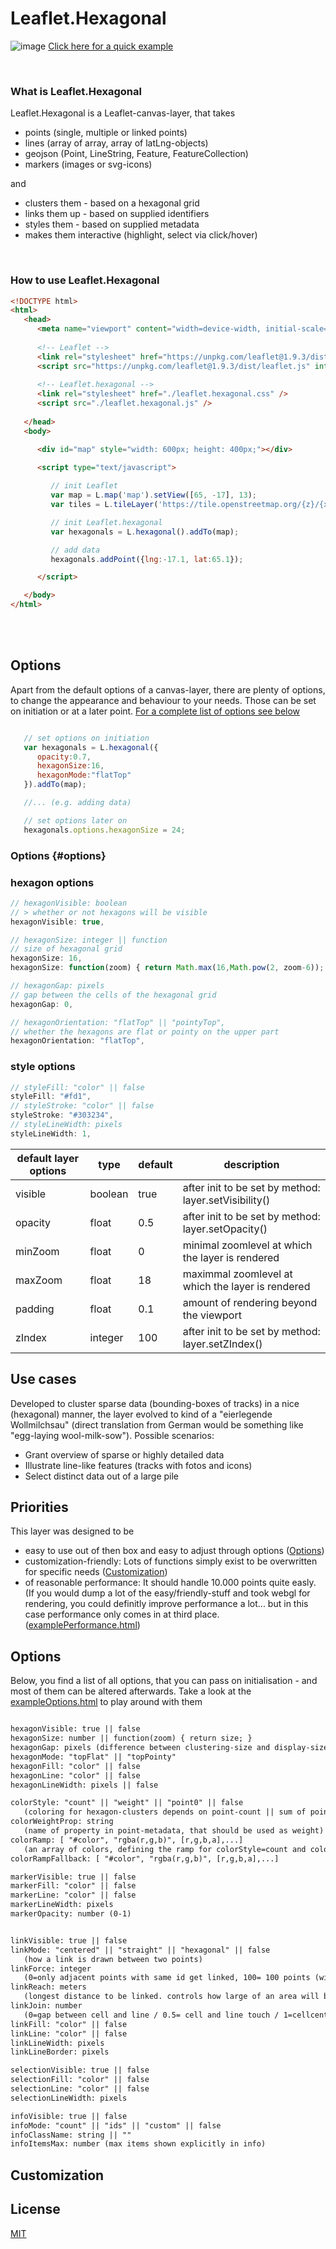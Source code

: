 # Leaflet.Hexagonal

![image](/assets/demo.jpg)
[Click here for a quick example](https://kaynut.github.io/Leaflet.Hexagonal/)


<br>

### What is Leaflet.Hexagonal
Leaflet.Hexagonal is a Leaflet-canvas-layer, that takes 
- points (single, multiple or linked points) 
- lines (array of array, array of latLng-objects)
- geojson (Point, LineString, Feature, FeatureCollection)
- markers (images or svg-icons)

and 

- clusters them - based on a hexagonal grid 
- links them up - based on supplied identifiers
- styles them - based on supplied metadata
- makes them interactive (highlight, select via click/hover)

<br>


### How to use Leaflet.Hexagonal
```html
<!DOCTYPE html>
<html>
   <head>    
      <meta name="viewport" content="width=device-width, initial-scale=1">
      
      <!-- Leaflet -->
      <link rel="stylesheet" href="https://unpkg.com/leaflet@1.9.3/dist/leaflet.css" integrity="sha256-kLaT2GOSpHechhsozzB+flnD+zUyjE2LlfWPgU04xyI=" crossorigin=""/>
      <script src="https://unpkg.com/leaflet@1.9.3/dist/leaflet.js" integrity="sha256-WBkoXOwTeyKclOHuWtc+i2uENFpDZ9YPdf5Hf+D7ewM=" crossorigin=""></script>
      
      <!-- Leaflet.hexagonal -->
      <link rel="stylesheet" href="./leaflet.hexagonal.css" />
      <script src="./leaflet.hexagonal.js" />
   
   </head>
   <body>

      <div id="map" style="width: 600px; height: 400px;"></div>
      
      <script type="text/javascript">

         // init Leaflet
         var map = L.map('map').setView([65, -17], 13);
         var tiles = L.tileLayer('https://tile.openstreetmap.org/{z}/{x}/{y}.png', { maxZoom: 19, attribution: '&copy; <a href="http://www.openstreetmap.org/copyright">OpenStreetMap</a>' }).addTo(map);

         // init Leaflet.hexagonal
         var hexagonals = L.hexagonal().addTo(map);

         // add data
         hexagonals.addPoint({lng:-17.1, lat:65.1});

      </script>

   </body>
</html>
```

<br>
<br>

## Options
Apart from the default options of a canvas-layer, there are plenty of options, to change the appearance and behaviour to your needs. Those can be set on initiation or at a later point. [For a complete list of options see below](#options)

```js

   // set options on initiation
   var hexagonals = L.hexagonal({
      opacity:0.7,
      hexagonSize:16,
      hexagonMode:"flatTop"
   }).addTo(map);

   //... (e.g. adding data)

   // set options later on
   hexagonals.options.hexagonSize = 24;

```
### Options {#options}
### hexagon options
```js
// hexagonVisible: boolean 
// > whether or not hexagons will be visible
hexagonVisible: true,

// hexagonSize: integer || function
// size of hexagonal grid
hexagonSize: 16, 
hexagonSize: function(zoom) { return Math.max(16,Math.pow(2, zoom-6)); }, 

// hexagonGap: pixels 
// gap between the cells of the hexagonal grid 
hexagonGap: 0, 	

// hexagonOrientation: "flatTop" || "pointyTop",
// whether the hexagons are flat or pointy on the upper part
hexagonOrientation: "flatTop",
```        
### style options
```js
// styleFill: "color" || false
styleFill: "#fd1",
// styleStroke: "color" || false
styleStroke: "#303234", 	
// styleLineWidth: pixels
styleLineWidth: 1,
```  

|default layer options|type|default|description|
|--|--|--|--|
|visible|boolean|true|after init to be set by method: layer.setVisibility()|
|opacity|float|0.5|after init to be set by method: layer.setOpacity()|
|minZoom|float|0|minimal zoomlevel at which the layer is rendered|
|maxZoom|float|18|maximmal zoomlevel at which the layer is rendered|
|padding|float|0.1|amount of rendering beyond the viewport
|zIndex|integer|100| after init to be set by method: layer.setZIndex()|



## Use cases
Developed to cluster sparse data (bounding-boxes of tracks) in a nice (hexagonal) manner, the layer evolved to kind of a "eierlegende Wollmilchsau" (direct translation from German would be something like "egg-laying wool-milk-sow"). Possible scenarios:
- Grant overview of sparse or highly detailed data
- Illustrate line-like features (tracks with fotos and icons)
- Select distinct data out of a large pile 


## Priorities
This layer was designed to be  
- easy to use out of then box and easy to adjust through options ([Options](#Options))
- customization-friendly: Lots of functions simply exist to be overwritten for specific needs ([Customization](#Customization))
- of reasonable performance: It should handle 10.000 points quite easly. (If you would dump a lot of the easy/friendly-stuff and took webgl for rendering, you could definitly improve performance a lot... but in this case performance  only comes in at third place. ([examplePerformance.html](https://kaynut.github.io/Leaflet.Hexagonal/examplePerformance.html))




## Options
Below, you find a list of all options, that you can pass on initialisation - and most of them can be altered afterwards. Take a look at the [exampleOptions.html](./exampleOptions.html) to play around with them
```html

hexagonVisible: true || false
hexagonSize: number || function(zoom) { return size; } 	
hexagonGap: pixels (difference between clustering-size and display-size of the hexagons) 
hexagonMode: "topFlat" || "topPointy"
hexagonFill: "color" || false
hexagonLine: "color" || false
hexagonLineWidth: pixels || false

colorStyle: "count" || "weight" || "point0" || false 
   (coloring for hexagon-clusters depends on point-count || sum of point.weight || first point metadata || default) 	
colorWeightProp: string
   (name of property in point-metadata, that should be used as weight)
colorRamp: [ "#color", "rgba(r,g,b)", [r,g,b,a],...]
   (an array of colors, defining the ramp for colorStyle=count and colorStyle=weight)
colorRampFallback: [ "#color", "rgba(r,g,b)", [r,g,b,a],...]

markerVisible: true || false
markerFill: "color" || false
markerLine: "color" || false
markerLineWidth: pixels
markerOpacity: number (0-1)


linkVisible: true || false
linkMode: "centered" || "straight" || "hexagonal" || false
   (how a link is drawn between two points)
linkForce: integer 
   (0=only adjacent points with same id get linked, 100= 100 points (with different id) may be added in the meantime)
linkReach: meters 
   (longest distance to be linked. controls how large of an area will be evaluated - for performance issues)
linkJoin: number 
   (0=gap between cell and line / 0.5= cell and line touch / 1=cellcenter and line fully joined)
linkFill: "color" || false
linkLine: "color" || false
linkLineWidth: pixels
linkLineBorder: pixels

selectionVisible: true || false
selectionFill: "color" || false
selectionLine: "color" || false
selectionLineWidth: pixels

infoVisible: true || false
infoMode: "count" || "ids" || "custom" || false
infoClassName: string || ""
infoItemsMax: number (max items shown explicitly in info)

```


## Customization

## License

[MIT](https://choosealicense.com/licenses/mit/)
